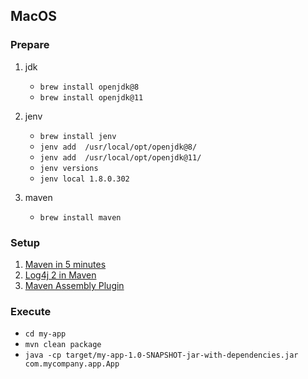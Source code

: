 ## MacOS

### Prepare

1. jdk

   * `brew install openjdk@8`
   * `brew install openjdk@11`

2. jenv

   * `brew install jenv`
   * `jenv add  /usr/local/opt/openjdk@8/`
   * `jenv add  /usr/local/opt/openjdk@11/`
   * `jenv versions`
   * `jenv local 1.8.0.302`

3. maven

   * `brew install maven`

### Setup

1. [Maven in 5 minutes](https://maven.apache.org/guides/getting-started/maven-in-five-minutes.html)
2. [Log4j 2 in Maven](https://logging.apache.org/log4j/2.x/maven-artifacts.html#Using_Log4j_in_your_Apache_Maven_build)
3. [Maven Assembly Plugin](https://maven.apache.org/plugins/maven-assembly-plugin/)

### Execute

* `cd my-app`
* `mvn clean package`
* `java -cp target/my-app-1.0-SNAPSHOT-jar-with-dependencies.jar com.mycompany.app.App`

